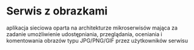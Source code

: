 # Serwis z obrazkami

aplikacja sieciowa oparta na architekturze mikroserwisów mająca za zadanie
umożliwienie udostępniania, przeglądania, oceniania i komentowania obrazów typu
JPG/PNG/GIF przez użytkowników serwisu
